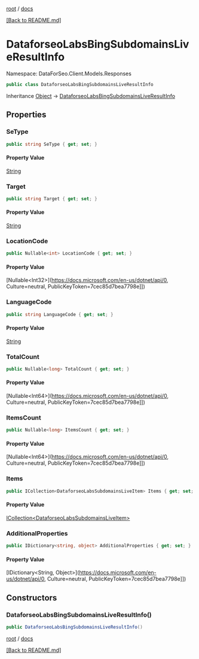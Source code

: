 [root](./../ "root") / [docs](./ "docs")

[[Back to README.md]](./../README.md "[Back to README.md]")

# DataforseoLabsBingSubdomainsLiveResultInfo

Namespace: DataForSeo.Client.Models.Responses

```csharp
public class DataforseoLabsBingSubdomainsLiveResultInfo
```

Inheritance [Object](https://docs.microsoft.com/en-us/dotnet/api/Object) → [DataforseoLabsBingSubdomainsLiveResultInfo](./DataforseoLabsBingSubdomainsLiveResultInfo.md)

## Properties

### **SeType**

```csharp
public string SeType { get; set; }
```

#### Property Value

[String](https://docs.microsoft.com/en-us/dotnet/api/String)<br>

### **Target**

```csharp
public string Target { get; set; }
```

#### Property Value

[String](https://docs.microsoft.com/en-us/dotnet/api/String)<br>

### **LocationCode**

```csharp
public Nullable<int> LocationCode { get; set; }
```

#### Property Value

[Nullable&lt;Int32&gt;](https://docs.microsoft.com/en-us/dotnet/api/0, Culture=neutral, PublicKeyToken=7cec85d7bea7798e]])<br>

### **LanguageCode**

```csharp
public string LanguageCode { get; set; }
```

#### Property Value

[String](https://docs.microsoft.com/en-us/dotnet/api/String)<br>

### **TotalCount**

```csharp
public Nullable<long> TotalCount { get; set; }
```

#### Property Value

[Nullable&lt;Int64&gt;](https://docs.microsoft.com/en-us/dotnet/api/0, Culture=neutral, PublicKeyToken=7cec85d7bea7798e]])<br>

### **ItemsCount**

```csharp
public Nullable<long> ItemsCount { get; set; }
```

#### Property Value

[Nullable&lt;Int64&gt;](https://docs.microsoft.com/en-us/dotnet/api/0, Culture=neutral, PublicKeyToken=7cec85d7bea7798e]])<br>

### **Items**

```csharp
public ICollection<DataforseoLabsSubdomainsLiveItem> Items { get; set; }
```

#### Property Value

[ICollection&lt;DataforseoLabsSubdomainsLiveItem&gt;](./DataforseoLabsSubdomainsLiveItem.md)<br>

### **AdditionalProperties**

```csharp
public IDictionary<string, object> AdditionalProperties { get; set; }
```

#### Property Value

[IDictionary&lt;String, Object&gt;](https://docs.microsoft.com/en-us/dotnet/api/0, Culture=neutral, PublicKeyToken=7cec85d7bea7798e]])<br>

## Constructors

### **DataforseoLabsBingSubdomainsLiveResultInfo()**

```csharp
public DataforseoLabsBingSubdomainsLiveResultInfo()
```

[root](./../ "root") / [docs](./ "docs")

[[Back to README.md]](./../README.md "[Back to README.md]")